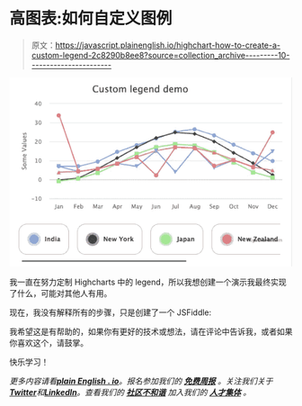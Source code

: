 # 高图表:如何自定义图例

> 原文：<https://javascript.plainenglish.io/highchart-how-to-create-a-custom-legend-2c8290b8ee8?source=collection_archive---------10----------------------->

![](img/415a349a42a40665e239d4ae80613e28.png)

我一直在努力定制 Highcharts 中的 legend，所以我想创建一个演示我最终实现了什么，可能对其他人有用。

现在，我没有解释所有的步骤，只是创建了一个 JSFiddle:

我希望这是有帮助的，如果你有更好的技术或想法，请在评论中告诉我，或者如果你喜欢这个，请鼓掌。

快乐学习！

*更多内容请看*[***plain English . io***](https://plainenglish.io/)*。报名参加我们的* [***免费周报***](http://newsletter.plainenglish.io/) *。关注我们关于*[***Twitter***](https://twitter.com/inPlainEngHQ)*和*[***LinkedIn***](https://www.linkedin.com/company/inplainenglish/)*。查看我们的* [***社区不和谐***](https://discord.gg/GtDtUAvyhW) *加入我们的* [***人才集体***](https://inplainenglish.pallet.com/talent/welcome) *。*